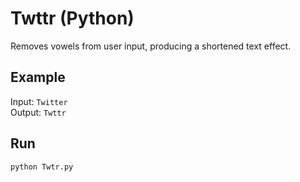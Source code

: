 # Twttr (Python)

Removes vowels from user input, producing a shortened text effect.

## Example
Input: `Twitter`  
Output: `Twttr`

## Run
```bash
python Twtr.py

